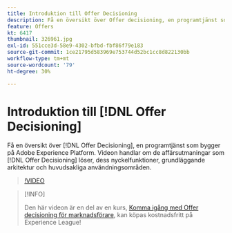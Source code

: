 ```yaml
---
title: Introduktion till Offer Decisioning
description: Få en översikt över Offer decisioning, en programtjänst som är byggd ovanpå Adobe Experience Platform.
feature: Offers
kt: 6417
thumbnail: 326961.jpg
exl-id: 551cce3d-58e9-4302-bfbd-fbf86f79e183
source-git-commit: 1ce21795d583969e753744d52bc1cc8d822130bb
workflow-type: tm+mt
source-wordcount: '79'
ht-degree: 30%

---
```


# Introduktion till [!DNL Offer Decisioning]

Få en översikt över [!DNL Offer Decisioning], en programtjänst som bygger på Adobe Experience Platform. Videon handlar om de affärsutmaningar som [!DNL Offer Decisioning] löser, dess nyckelfunktioner, grundläggande arkitektur och huvudsakliga användningsområden.


>[!VIDEO](https://video.tv.adobe.com/v/326961?quality=12&learn=on)

>[!INFO]
>
> Den här videon är en del av en kurs, [Komma igång med Offer decisioning för marknadsförare](https://experienceleague.adobe.com/?recommended=ExperiencePlatform-U-1-2020.1.offerdecisioning), kan köpas kostnadsfritt på Experience League!
